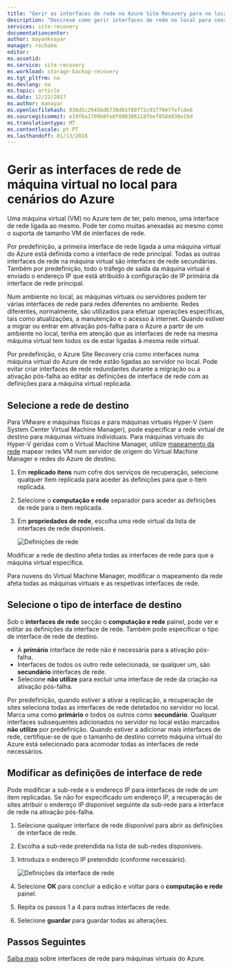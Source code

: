 ```yaml
---
title: "Gerir as interfaces de rede no Azure Site Recovery para no local para cenários do Azure | Microsoft Docs"
description: "Descreve como gerir interfaces de rede no local para cenários do Azure com o Azure Site Recovery"
services: site-recovery
documentationcenter: 
author: mayanknayar
manager: rochakm
editor: 
ms.assetid: 
ms.service: site-recovery
ms.workload: storage-backup-recovery
ms.tgt_pltfrm: na
ms.devlang: na
ms.topic: article
ms.date: 12/22/2017
ms.author: manayar
ms.openlocfilehash: 036d5c2945bd6730d65f88f72c9377047fefcde6
ms.sourcegitcommit: e19f6a1709b0fe0f898386118fbef858d430e19d
ms.translationtype: MT
ms.contentlocale: pt-PT
ms.lasthandoff: 01/13/2018
---
```

# <a name="manage-virtual-machine-network-interfaces-for-on-premises-to-azure-scenarios"></a>Gerir as interfaces de rede de máquina virtual no local para cenários do Azure

Uma máquina virtual (VM) no Azure tem de ter, pelo menos, uma interface de rede ligada ao mesmo. Pode ter como muitas anexadas ao mesmo como o suporta de tamanho VM de interfaces de rede. 

Por predefinição, a primeira interface de rede ligada a uma máquina virtual do Azure está definida como a interface de rede principal. Todas as outras interfaces de rede na máquina virtual são interfaces de rede secundárias. Também por predefinição, todo o tráfego de saída da máquina virtual é enviado o endereço IP que está atribuído à configuração de IP primária da interface de rede principal.

Num ambiente no local, as máquinas virtuais ou servidores podem ter várias interfaces de rede para redes diferentes no ambiente. Redes diferentes, normalmente, são utilizados para efetuar operações específicas, tais como atualizações, a manutenção e o acesso à internet. Quando estiver a migrar ou entrar em ativação pós-falha para o Azure a partir de um ambiente no local, tenha em atenção que as interfaces de rede na mesma máquina virtual tem todos os de estar ligadas à mesma rede virtual.

Por predefinição, o Azure Site Recovery cria como interfaces numa máquina virtual do Azure de rede estão ligadas ao servidor no local. Pode evitar criar interfaces de rede redundantes durante a migração ou a ativação pós-falha ao editar as definições de interface de rede com as definições para a máquina virtual replicada.

## <a name="select-the-target-network"></a>Selecione a rede de destino

Para VMware e máquinas físicas e para máquinas virtuais Hyper-V (sem System Center Virtual Machine Manager), pode especificar a rede virtual de destino para máquinas virtuais individuais. Para máquinas virtuais do Hyper-V geridas com o Virtual Machine Manager, utilize [mapeamento da rede](site-recovery-network-mapping.md) mapear redes VM num servidor de origem do Virtual Machine Manager e redes do Azure de destino.

1. Em **replicado itens** num cofre dos serviços de recuperação, selecione qualquer item replicada para aceder às definições para que o item replicada.

2. Selecione o **computação e rede** separador para aceder as definições de rede para o item replicada.

3. Em **propriedades de rede**, escolha uma rede virtual da lista de interfaces de rede disponíveis.

    ![Definições de rede](./media/site-recovery-manage-network-interfaces-on-premises-to-azure/compute-and-network.png)

Modificar a rede de destino afeta todas as interfaces de rede para que a máquina virtual específica.

Para nuvens do Virtual Machine Manager, modificar o mapeamento da rede afeta todas as máquinas virtuais e as respetivas interfaces de rede.

## <a name="select-the-target-interface-type"></a>Selecione o tipo de interface de destino

Sob o **interfaces de rede** secção o **computação e rede** painel, pode ver e editar as definições da interface de rede. Também pode especificar o tipo de interface de rede de destino.

- A **primário** interface de rede não é necessária para a ativação pós-falha.
- Interfaces de todos os outro rede selecionada, se qualquer um, são **secundário** interfaces de rede.
- Selecione **não utilize** para excluir uma interface de rede da criação na ativação pós-falha.

Por predefinição, quando estiver a ativar a replicação, a recuperação de sites seleciona todas as interfaces de rede detetados no servidor no local. Marca uma como **primário** e todos os outros como **secundário**. Qualquer interfaces subsequentes adicionados no servidor no local estão marcados **não utilize** por predefinição. Quando estiver a adicionar mais interfaces de rede, certifique-se de que o tamanho de destino correto máquina virtual do Azure está selecionado para acomodar todas as interfaces de rede necessários.

## <a name="modify-network-interface-settings"></a>Modificar as definições de interface de rede

Pode modificar a sub-rede e o endereço IP para interfaces de rede de um item replicadas. Se não for especificado um endereço IP, a recuperação de sites atribuir o endereço IP disponível seguinte da sub-rede para a interface de rede na ativação pós-falha.

1. Selecione qualquer interface de rede disponível para abrir as definições de interface de rede.

2. Escolha a sub-rede pretendida na lista de sub-redes disponíveis.

3. Introduza o endereço IP pretendido (conforme necessário).

    ![Definições da interface de rede](./media/site-recovery-manage-network-interfaces-on-premises-to-azure/network-interface-settings.png)

4. Selecione **OK** para concluir a edição e voltar para o **computação e rede** painel.

5. Repita os passos 1 a 4 para outras interfaces de rede.

6. Selecione **guardar** para guardar todas as alterações.

## <a name="next-steps"></a>Passos Seguintes
  [Saiba mais](../virtual-network/virtual-network-network-interface-vm.md) sobre interfaces de rede para máquinas virtuais do Azure.
